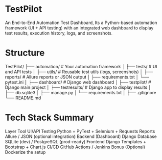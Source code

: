 # TestPilot
An End-to-End Automation Test Dashboard, Its a Python-based automation framework (UI + API testing) with an integrated web dashboard to display test results, execution history, logs, and screenshots.


# Structure

TestPilot/
├── automation/              # Your automation framework
│   ├── tests/               # UI and API tests
│   ├── utils/               # Reusable test utils (logs, screenshots)
│   ├── reports/             # Allure reports or JSON output
│   ├── requirements.txt
│   └── pytest.ini
│
├── dashboard/               # Django web dashboard
│   ├── testpilot/           # Django main project
│   ├── testresults/         # Django app to display results
│   ├── db.sqlite3
│   ├── manage.py
│   └── requirements.txt
│
├── .gitignore
└── README.md

# Tech Stack Summary

Layer	Tool
UI/API Testing	Python + PyTest + Selenium + Requests
Reports	Allure / JSON (optional integration)
Backend (Dashboard)	Django
Database	SQLite (dev) / PostgreSQL (prod-ready)
Frontend	Django Templates + Bootstrap + Chart.js
CI/CD	GitHub Actions / Jenkins
Bonus (Optional)	Dockerize the setup

